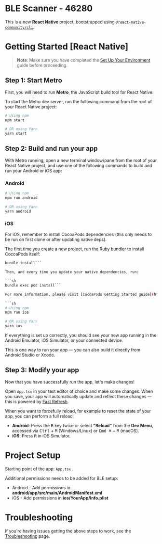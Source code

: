 # BLE Scanner - 46280


This is a new [**React Native**](https://reactnative.dev) project, bootstrapped using [`@react-native-community/cli`](https://github.com/react-native-community/cli).


# Getting Started  [React Native]

> **Note**: Make sure you have completed the [Set Up Your Environment](https://reactnative.dev/docs/set-up-your-environment) guide before proceeding.

## Step 1: Start Metro

First, you will need to run **Metro**, the JavaScript build tool for React Native.

To start the Metro dev server, run the following command from the root of your React Native project:

```sh  
# Using npm  
npm start  
  
# OR using Yarn  
yarn start  
```  

## Step 2: Build and run your app

With Metro running, open a new terminal window/pane from the root of your React Native project, and use one of the following commands to build and run your Android or iOS app:

### Android

```sh  
# Using npm  
npm run android  
  
# OR using Yarn  
yarn android  
```  

### iOS

For iOS, remember to install CocoaPods dependencies (this only needs to be run on first clone or after updating native deps).

The first time you create a new project, run the Ruby bundler to install CocoaPods itself:

```sh  
bundle install```  
  
Then, and every time you update your native dependencies, run:  
  
```sh  
bundle exec pod install```  
  
For more information, please visit [CocoaPods Getting Started guide](https://guides.cocoapods.org/using/getting-started.html).  
  
```sh  
# Using npm  
npm run ios  
  
# OR using Yarn  
yarn ios  
```  

If everything is set up correctly, you should see your new app running in the Android Emulator, iOS Simulator, or your connected device.

This is one way to run your app — you can also build it directly from Android Studio or Xcode.

## Step 3: Modify your app

Now that you have successfully run the app, let's make changes!

Open `App.tsx` in your text editor of choice and make some changes. When you save, your app will automatically update and reflect these changes — this is powered by [Fast Refresh](https://reactnative.dev/docs/fast-refresh).

When you want to forcefully reload, for example to reset the state of your app, you can perform a full reload:

- **Android**: Press the <kbd>R</kbd> key twice or select **"Reload"** from the **Dev Menu**, accessed via <kbd>Ctrl</kbd> + <kbd>M</kbd> (Windows/Linux) or <kbd>Cmd ⌘</kbd> + <kbd>M</kbd> (macOS).
- **iOS**: Press <kbd>R</kbd> in iOS Simulator.


# Project Setup

Starting point of the app: `App.tsx` .

Additional permissions needs to be added for BLE setup:
* Android - Add permissions in **android/app/src/main/AndroidManifest.xml**
* iOS - Add permissions in **ios/YourApp/Info.plist**


# Troubleshooting

If you're having issues getting the above steps to work, see the [Troubleshooting](https://reactnative.dev/docs/troubleshooting) page.  
  